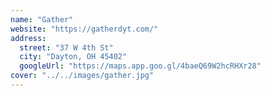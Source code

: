 ```yaml
---
name: "Gather"
website: "https://gatherdyt.com/"
address:
  street: "37 W 4th St"
  city: "Dayton, OH 45402"
  googleUrl: "https://maps.app.goo.gl/4baeQ69W2hcRHXr28"
cover: "../../images/gather.jpg"
---
```


